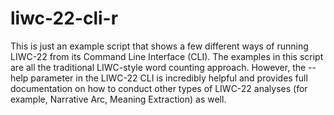 # liwc-22-cli-r
 This is just an example script that shows a few different ways of running LIWC-22 from its Command Line Interface (CLI). The examples in this script are all the traditional LIWC-style word counting approach. However, the --help parameter in the LIWC-22 CLI is incredibly helpful and provides full documentation on how to conduct other types of LIWC-22 analyses (for example, Narrative Arc, Meaning Extraction) as well.
